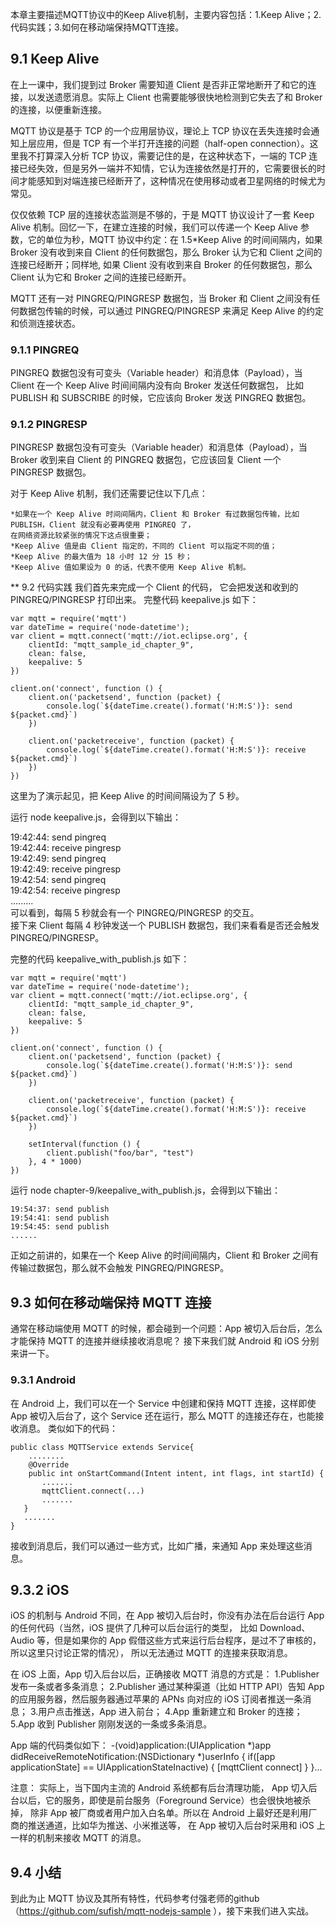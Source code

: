 本章主要描述MQTT协议中的Keep Alive机制，主要内容包括：1.Keep Alive；2.代码实践；3.如何在移动端保持MQTT连接。

## 9.1 Keep Alive

在上一课中，我们提到过 Broker 需要知道 Client 是否非正常地断开了和它的连接，以发送遗愿消息。实际上 Client 也需要能够很快地检测到它失去了和 Broker 的连接，以便重新连接。

MQTT 协议是基于 TCP 的一个应用层协议，理论上 TCP 协议在丢失连接时会通知上层应用，但是 TCP 有一个半打开连接的问题（half-open connection）。这里我不打算深入分析 TCP 协议，需要记住的是，在这种状态下，一端的 TCP 连接已经失效，但是另外一端并不知情，它认为连接依然是打开的，它需要很长的时间才能感知到对端连接已经断开了，这种情况在使用移动或者卫星网络的时候尤为常见。

仅仅依赖 TCP 层的连接状态监测是不够的，于是 MQTT 协议设计了一套 Keep Alive 机制。回忆一下，在建立连接的时候，我们可以传递一个 Keep Alive 参数，它的单位为秒，MQTT 协议中约定：在 1.5*Keep Alive 的时间间隔内，如果 Broker 没有收到来自 Client 的任何数据包，那么 Broker 认为它和 Client 之间的连接已经断开；同样地, 如果 Client 没有收到来自 Broker 的任何数据包，那么 Client 认为它和 Broker 之间的连接已经断开。

MQTT 还有一对 PINGREQ/PINGRESP 数据包，当 Broker 和 Client 之间没有任何数据包传输的时候，可以通过 PINGREQ/PINGRESP 来满足 Keep Alive 的约定和侦测连接状态。

### 9.1.1 PINGREQ
PINGREQ 数据包没有可变头（Variable header）和消息体（Payload），当 Client 在一个 Keep Alive 时间间隔内没有向 Broker 发送任何数据包，
比如 PUBLISH 和 SUBSCRIBE 的时候，它应该向 Broker 发送 PINGREQ 数据包。

### 9.1.2 PINGRESP
PINGRESP 数据包没有可变头（Variable header）和消息体（Payload），当 Broker 收到来自 Client 的 PINGREQ 数据包，它应该回复 Client 一个 PINGRESP 数据包。

对于 Keep Alive 机制，我们还需要记住以下几点：

    *如果在一个 Keep Alive 时间间隔内，Client 和 Broker 有过数据包传输，比如 PUBLISH，Client 就没有必要再使用 PINGREQ 了，
    在网络资源比较紧张的情况下这点很重要；
    *Keep Alive 值是由 Client 指定的，不同的 Client 可以指定不同的值；
    *Keep Alive 的最大值为 18 小时 12 分 15 秒；
    *Keep Alive 值如果设为 0 的话，代表不使用 Keep Alive 机制。
    
** 9.2 代码实践
我们首先来完成一个 Client 的代码， 它会把发送和收到的 PINGREQ/PINGRESP 打印出来。
完整代码 keepalive.js 如下：
  
    var mqtt = require('mqtt')
    var dateTime = require('node-datetime');
    var client = mqtt.connect('mqtt://iot.eclipse.org', {
        clientId: "mqtt_sample_id_chapter_9",
        clean: false,
        keepalive: 5
    })

    client.on('connect', function () {
        client.on('packetsend', function (packet) {
            console.log(`${dateTime.create().format('H:M:S')}: send ${packet.cmd}`)
        })

        client.on('packetreceive', function (packet) {
            console.log(`${dateTime.create().format('H:M:S')}: receive ${packet.cmd}`)
        })
    })
    
这里为了演示起见，把 Keep Alive 的时间间隔设为了 5 秒。

运行 node keepalive.js，会得到以下输出：

  19:42:44: send pingreq   
  19:42:44: receive pingresp   
  19:42:49: send pingreq   
  19:42:49: receive pingresp   
  19:42:54: send pingreq   
  19:42:54: receive pingresp   
  .........   
可以看到，每隔 5 秒就会有一个 PINGREQ/PINGRESP 的交互。   
接下来 Client 每隔 4 秒钟发送一个 PUBLISH 数据包，我们来看看是否还会触发 PINGREQ/PINGRESP。

完整的代码 keepalive_with_publish.js 如下：

    var mqtt = require('mqtt')
    var dateTime = require('node-datetime');
    var client = mqtt.connect('mqtt://iot.eclipse.org', {
        clientId: "mqtt_sample_id_chapter_9",
        clean: false,
        keepalive: 5
    })

    client.on('connect', function () {
        client.on('packetsend', function (packet) {
            console.log(`${dateTime.create().format('H:M:S')}: send ${packet.cmd}`)
        })

        client.on('packetreceive', function (packet) {
            console.log(`${dateTime.create().format('H:M:S')}: receive ${packet.cmd}`)
        })

        setInterval(function () {
            client.publish("foo/bar", "test")
        }, 4 * 1000)
    })
    
运行 node chapter-9/keepalive_with_publish.js，会得到以下输出：

    19:54:37: send publish
    19:54:41: send publish
    19:54:45: send publish
    ......
  
正如之前讲的，如果在一个 Keep Alive 的时间间隔内，Client 和 Broker 之间有传输过数据包，那么就不会触发 PINGREQ/PINGRESP。
## 9.3 如何在移动端保持 MQTT 连接
通常在移动端使用 MQTT 的时候，都会碰到一个问题：App 被切入后台后，怎么才能保持 MQTT 的连接并继续接收消息呢？
接下来我们就 Android 和 iOS 分别来讲一下。

### 9.3.1 Android
在 Android 上，我们可以在一个 Service 中创建和保持 MQTT 连接，这样即使 App 被切入后台了，这个 Service 还在运行，那么 MQTT 的连接还存在，也能接收消息。
类似如下的代码：

    public class MQTTService extends Service{ 
        ........
        @Override
        public int onStartCommand(Intent intent, int flags, int startId) {
           .......
           mqttClient.connect(...)
           .......
       }
       .......
    }
 接收到消息后，我们可以通过一些方式，比如广播，来通知 App 来处理这些消息。
 
## 9.3.2 iOS
iOS 的机制与 Android 不同，在 App 被切入后台时，你没有办法在后台运行 App 的任何代码（当然，iOS 提供了几种可以后台运行的类型，
比如 Download、Audio 等，但是如果你的 App 假借这些方式来运行后台程序，是过不了审核的，所以这里只讨论正常的情况），
所以无法通过 MQTT 的连接来获取消息。

在 iOS 上面，App 切入后台以后，正确接收 MQTT 消息的方式是：
    1.Publisher 发布一条或者多条消息；
    2.Publisher 通过某种渠道（比如 HTTP API）告知 App 的应用服务器，然后服务器通过苹果的 APNs 向对应的 iOS 订阅者推送一条消息；
    3.用户点击推送，App 进入前台；
    4.App 重新建立和 Broker 的连接；
    5.App 收到 Publisher 刚刚发送的一条或多条消息。
   
App 端的代码类似如下：
       -(void)application:(UIApplication *)app didReceiveRemoteNotification:(NSDictionary *)userInfo {
        if([app applicationState] == UIApplicationStateInactive) {
            [mqttClient connect]
         }
        }...
        
注意： 实际上，当下国内主流的 Android 系统都有后台清理功能， App 切入后台以后，它的服务，即使是前台服务（Foreground Service）也会很快地被杀掉，
除非 App 被厂商或者用户加入白名单。所以在 Android 上最好还是利用厂商的推送通道，比如华为推送、小米推送等，
在 App 被切入后台时采用和 iOS 上一样的机制来接收 MQTT 的消息。
     
## 9.4 小结
到此为止 MQTT 协议及其所有特性，代码参考付强老师的github （https://github.com/sufish/mqtt-nodejs-sample ），接下来我们进入实战。
